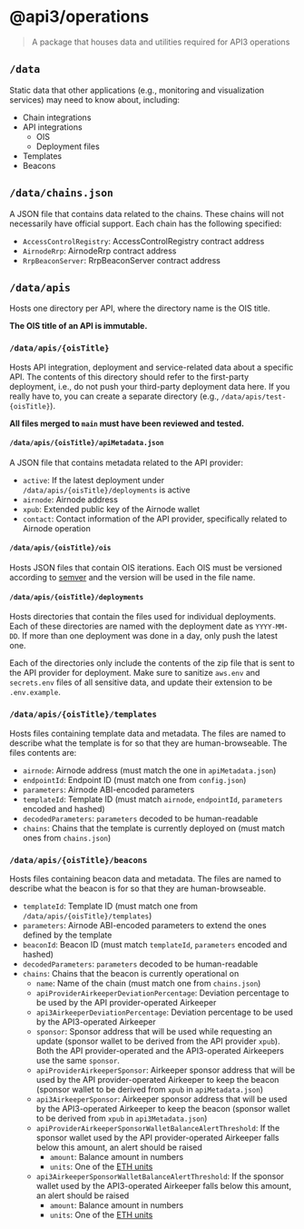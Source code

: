 # @api3/operations

> A package that houses data and utilities required for API3 operations


## `/data`

Static data that other applications (e.g., monitoring and visualization services) may need to know about, including:

- Chain integrations
- API integrations
  - OIS
  - Deployment files
- Templates
- Beacons

## `/data/chains.json`

A JSON file that contains data related to the chains. These chains will not necessarily have official support. Each
chain has the following specified:

- `AccessControlRegistry`: AccessControlRegistry contract address
- `AirnodeRrp`: AirnodeRrp contract address
- `RrpBeaconServer`: RrpBeaconServer contract address

## `/data/apis`

Hosts one directory per API, where the directory name is the OIS title.

**The OIS title of an API is immutable.**

### `/data/apis/{oisTitle}`

Hosts API integration, deployment and service-related data about a specific API. The contents of this directory should
refer to the first-party deployment, i.e., do not push your third-party deployment data here. If you really have to, you
can create a separate directory (e.g., `/data/apis/test-{oisTitle}`).

**All files merged to `main` must have been reviewed and tested.**

#### `/data/apis/{oisTitle}/apiMetadata.json`

A JSON file that contains metadata related to the API provider:

- `active`: If the latest deployment under `/data/apis/{oisTitle}/deployments` is active
- `airnode`: Airnode address
- `xpub`: Extended public key of the Airnode wallet
- `contact`: Contact information of the API provider, specifically related to Airnode operation

#### `/data/apis/{oisTitle}/ois`

Hosts JSON files that contain OIS iterations. Each OIS must be versioned according to [semver](https://semver.org/) and
the version will be used in the file name.

#### `/data/apis/{oisTitle}/deployments`

Hosts directories that contain the files used for individual deployments. Each of these directories are named with the
deployment date as `YYYY-MM-DD`. If more than one deployment was done in a day, only push the latest one.

Each of the directories only include the contents of the zip file that is sent to the API provider for deployment. Make
sure to sanitize `aws.env` and `secrets.env` files of all sensitive data, and update their extension to be
`.env.example`.

### `/data/apis/{oisTitle}/templates`

Hosts files containing template data and metadata. The files are named to describe what the template is for so that they
are human-browseable. The files contents are:

- `airnode`: Airnode address (must match the one in `apiMetadata.json`)
- `endpointId`: Endpoint ID (must match one from `config.json`)
- `parameters`: Airnode ABI-encoded parameters
- `templateId`: Template ID (must match `airnode`, `endpointId`, `parameters` encoded and hashed)
- `decodedParameters`: `parameters` decoded to be human-readable
- `chains`: Chains that the template is currently deployed on (must match ones from `chains.json`)

### `/data/apis/{oisTitle}/beacons`

Hosts files containing beacon data and metadata. The files are named to describe what the beacon is for so that they are
human-browseable.

- `templateId`: Template ID (must match one from `/data/apis/{oisTitle}/templates`)
- `parameters`: Airnode ABI-encoded parameters to extend the ones defined by the template
- `beaconId`: Beacon ID (must match `templateId`, `parameters` encoded and hashed)
- `decodedParameters`: `parameters` decoded to be human-readable
- `chains`: Chains that the beacon is currently operational on
  - `name`: Name of the chain (must match one from `chains.json`)
  - `apiProviderAirkeeperDeviationPercentage`: Deviation percentage to be used by the API provider-operated Airkeeper
  - `api3AirkeeperDeviationPercentage`: Deviation percentage to be used by the API3-operated Airkeeper
  - `sponsor`: Sponsor address that will be used while requesting an update (sponsor wallet to be derived from the API
    provider `xpub`). Both the API provider-operated and the API3-operated Airkeepers use the same `sponsor`.
  - `apiProviderAirkeeperSponsor`: Airkeeper sponsor address that will be used by the API provider-operated Airkeeper to
    keep the beacon (sponsor wallet to be derived from `xpub` in `apiMetadata.json`)
  - `api3AirkeeperSponsor`: Airkeeper sponsor address that will be used by the API3-operated Airkeeper to keep the
    beacon (sponsor wallet to be derived from `xpub` in `api3Metadata.json`)
  - `apiProviderAirkeeperSponsorWalletBalanceAlertThreshold`: If the sponsor wallet used by the API provider-operated
    Airkeeper falls below this amount, an alert should be raised
    - `amount`: Balance amount in numbers
    - `units`: One of the [ETH units](https://docs.ethers.io/v5/api/utils/display-logic/#display-logic--named-units)
  - `api3AirkeeperSponsorWalletBalanceAlertThreshold`: If the sponsor wallet used by the API3-operated Airkeeper falls
    below this amount, an alert should be raised
    - `amount`: Balance amount in numbers
    - `units`: One of the [ETH units](https://docs.ethers.io/v5/api/utils/display-logic/#display-logic--named-units)
